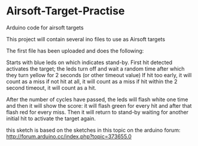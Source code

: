 # Airsoft-Target-Practise
Arduino code for airsoft targets

This project will contain several ino files to use as Airsoft targets

The first file has been uploaded and does the following:

  Starts with blue leds on which indicates stand-by.
  First hit detected activates the target; the leds turn off and wait a random time after which they turn yellow for 2 seconds (or other timeout value)
  If hit too early, it will count as a miss
  if not hit at all, it will count as a miss
  if hit within the 2 second timeout, it will count as a hit.

  After the number of cycles have passed, the leds will flash white one time and then it will show the score:
  it will flash green for every hit and after that flash red for every miss.
  Then it will return to stand-by waiting for another initial hit to activate the target again.

  this sketch is based on the sketches in this topic on the arduino forum: http://forum.arduino.cc/index.php?topic=373655.0
 
